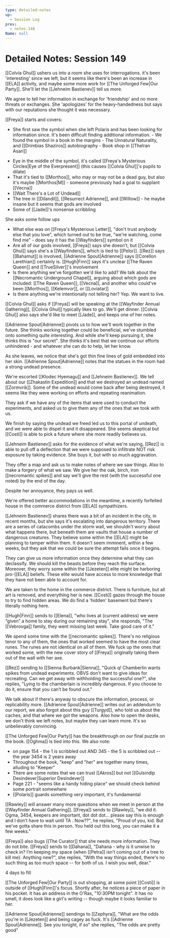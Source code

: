 ```yaml
---
type: detailed-notes
up:
  - Session Log
prev:
  - notes-148
Name: null
---
```

# Detailed Notes: Session 149

[[Colvia Ghul]] ushers us into a room she uses for interrogations. it's been 'interesting' since we left, but it seems like there's been an increase in [[ELA]] activity, and maybe some more work for [[The Unforged Few|Our Party]]. She'll let the [[Jehneim Bastienev]] tell us more. 

We agree to tell her information in exchange for 'friendship' and no more threats or exchanges. She 'apologizes' for the heavy-handedness but says with our reputations she thought it was necessary.

[[Freya]] starts and covers:
* She first saw the symbol when she left Polaris and has been looking for information since. It's been difficult finding additional information.
		- We found the symbol in a book in the margins - The Unnatural Naturality, and [[Drimbias Shaziros]] autobiography
		- Book shop in [[Thelran Asari]]
- Eye in the middle of the symbol, it's called [[Freya's Mysterious Circles|Eye of the Everpresent]] (this causes [[Colvia Ghul]]'s pupils to dilate)
- That it's tied to [[Morthos]], who may or may not be a dead guy, but also it's maybe [[Morthos|M]] - someone previously had a goal to supplant [[Vecna]] 
- [[Wait There's a Lot of Undead]] 
- The tree in [[Dilandil]], [[Resurrect Adrienne]], and [[Willow]] - he maybe insane but it seems that gods are involved
- Some of [[Jade]]'s nonsense scribbling 

She asks some follow ups
* What else was on [[Freya's Mysterious Letter]], "don't trust anybody else that you love", which turned out to be true, "we're watching, come find me" - does say it has the [[Wayfinders]] symbol on it
* Are all of our gods involved, [[Freya]] says she doesn't, but [[Colvia Ghul]] says she's a [[Wayfinders]], which is tied to [[Pelor]]. [[Rez]] says [[Bahamut]] is involved, [[Adrienne Spout|Adrienne]] says [[Corellon Larethian]] certainly is. [[Hugh|Finn]] says it's unclear [[The Raven Queen]] and [[TrueSilver]]'s involvement
* Is there anything we've forgotten we'd like to add? We talk about the [[Necromantic Underground Chapel]], arguing about which gods are included: [[The Raven Queen]], [[Vecna]], and another who could've been [[Morthos]], [[Kelemvor]], or [[Loviatar]] 
* Is there anything we're intentionally not telling her? Yep. We want to live. 

[[Colvia Ghul]] asks if [[Freya]] will be speaking at the [[Wayfinder Annual Gathering]], [[Colvia Ghul]] typically likes to go. We'll get dinner. [[Colvia Ghul]] also says she'd like to meet [[Jade]], and keeps one of her notes. 

[[Adrienne Spout|Adrienne]] pivots us to how we'll work together in the future. She thinks working together could be beneficial, we've stumbled onto something quite interesting. And while she'll keep pursuing it, she thinks this is "our secret". She thinks it's best that we continue our efforts unhindered - and whatever she can do to help, let her know.

As she leaves, we notice that she's got thin fine lines of gold embedded into her skin. [[Adrienne Spout|Adrienne]] notes that the statues in the room had a strong undead presence. 

We're escorted [[Klodec Hyemagu]] and [[Jehneim Bastienev]]. We tell about our [[Zhakastin Expedition]] and that we destroyed an undead named [[Zormvrik]]. Some of the undead would come back after being destroyed, it seems like they were working on efforts and repeating reanimation. 

They ask if we have any of the items that were used to conduct the experiments, and asked us to give them any of the ones that we took with us. 

We finish by saying the undead we freed led us to this portal of undeath, and we were able to dispel it and it disappeared. She seems skeptical but [[Costi]] is able to pick a future where she more readily believes us. 

[[Jehneim Bastienev]] asks for the evidence of what we're saying, [[Rez]] is able to pull off a deflection that we were supposed to infiltrate NOT risk exposure by taking evidence. She buys it, but with so much aggravation. 

They offer a map and ask us to make notes of where we saw things. Also to make a forgery of what we saw. We give her the oak, birch, iron [[necromantic spikes]] and say we'll give the rest (with the successful one noted) by the end of the day. 

Despite her annoyance, they pays us well.

We're offered better accommodations in the meantime, a recently forfeited house in the commerce district from [[ELA]] sympathizers. 

[[Jehneim Bastienev]] shares there was a bit of an incident in the city, in recent months, but she says it's escalating into dangerous territory. There are a series of catacombs under the storm wall, we shouldn't worry about what happens there, but beneath them are vaults that house a number of dangerous creatures. They believe some within the [[ELA]] might be planning to tamper within them. It doesn't seem imminent, within a few weeks, but they ask that we could be sure the attempt fails once it begins. 

They can give us more information once they determine what they can declassify. We should kill the beasts before they reach the surface. Moreover, they worry some within the [[Jezeten]] elite might be harboring pro-[[ELA]] beliefs. These elite would have access to more knowledge that they have not been able to account for. 

We are taken to the home in the commerce district. There is furniture, but all art is removed, and everything her is new. [[Costi]] gazes through the house to try to find hidden areas. We do find a 'hidden' basement but there's literally nothing here. 

[[Hugh|Finn]] sends to [[Elena]], "who lives at (current address) we were “given” a home to stay during our remaining stay", she responds, "The [[Vebrovga]] family, they went missing last week. Take good care of it."

We spend some time with the [[necromantic spikes]]. There's no religious tenor to any of them, the ones that worked seemed to have the most clear runes. The runes are not identical on all of them. We fuck up the ones that worked some, with the new cover story of [[Freya]] originally taking them out of the wall with her axe. 

[[Rez]] sending to [[Sienna Burbank|Sienna]], "Quick q! Chamberlin wants spikes from undead experiments. OBVS don't want to give ideas for recreating. Can we get away with withholding the successful one?", she replies, "Lying to the chamberlain is incredibly dangerous. If you choose to do it, ensure that you can’t be found out."

We talk about if there's anyway to obscure the information, process, or replicability more. [[Adrienne Spout|Adrienne]] writes out an addendum to our report, we also forgot about this guy [[Turgyd]], who told us about the caches, and that where we got the weapons. Also how to open the desks, we don't think we left notes, but maybe they can learn more. It's so unbelievably convincing. 

[[The Unforged Few|Our Party]] has the breakthrough on our final puzzle on the book. [[Oghma]] is tied into this. We also note: 
* on page 154 - the 1 is scribbled out AND 345 - the 5 is scribbled out -- the year 3454 is 2 years away
* Throughout the book, "keep" and "her" are together many times, alluding to "Keeper" 
* There are some notes that we can trust [[Akros]] but not [[Gulsindip Desindever|Superior Desindever]]
* Page 221 - "seems like a handy hiding place" we should check behind some portrait somewhere
* [[Polaris]] guards something very important, it's fundamental

[[Rawley]] will answer many more questions when we meet in person at the [[Wayfinder Annual Gathering]]. [[Freya]] sends to [[Rawley]], "we did it. Ogma, 3454, keepers are important, dot dot dot… please say this is enough and I don’t have to wait until TA . Now??", he replies, "Proud of you, kid. But we've gotta share this in person. You held out this long, you can make it a few weeks."

[[Freya]] also bugs [[The Curator]] that she needs more information. They do not bite. [[Freya]] sends to [[Dahana]], "Dahana - why is it unwise to check in? I’m keeping my space (when [[Petra]] isn’t coming out of a tree to kill me). Anything new?", she replies, "With the way things ended, there's no such thing as too much space -- for both of us. I wish you well, dear."

4 days to fill

[[The Unforged Few|Our Party]] is out shopping, at some point [[Costi]] is outside of [[Hugh|Finn]]'s focus. Shortly after, he notices a piece of paper in his pocket. It has an address in the O'Ras, "10:30PM tonight". It has no smell, it does look like a girl's writing -- though maybe it looks familiar to her. 

[[Adrienne Spout|Adrienne]] sendings to [[Zephyra]], "What are the odds you're in [[Jezeten]] and being cagey as fuck. It's [[Adrienne Spout|Adrienne]]. See you tonight, if so" she replies, "The odds are pretty good"
